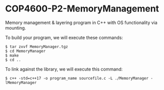 # COP4600-P2-MemoryManagement
Memory management &amp; layering program in C++ with OS functionality via mounting.

To build your program, we will execute these commands:

	$ tar zxvf MemoryManager.tgz
 	$ cd MemoryManager
	$ make
	$ cd ..

To link against the library, we will execute this command:
 
	$ c++ -std=c++17 -o program_name sourcefile.c -L ./MemoryManager -lMemoryManager
